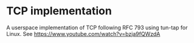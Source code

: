 # TCP implementation

A userspace implementation of TCP following RFC 793 using tun-tap for Linux.
See https://www.youtube.com/watch?v=bzja9fQWzdA
